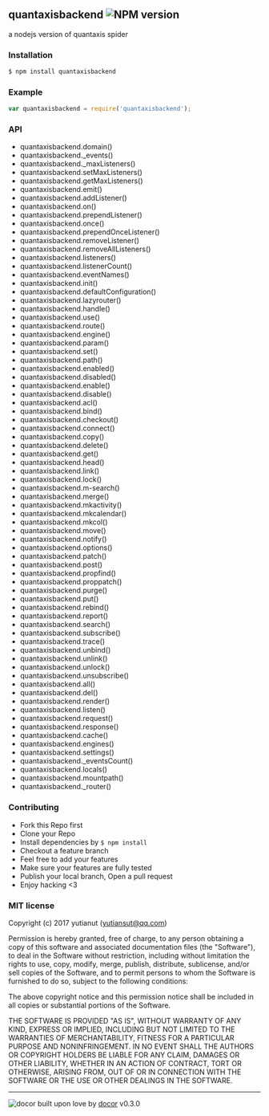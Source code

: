 ## quantaxisbackend ![NPM version](https://img.shields.io/npm/v/quantaxisbackend.svg?style=flat)

a nodejs version of quantaxis spider

### Installation
```bash
$ npm install quantaxisbackend
```

### Example
```js
var quantaxisbackend = require('quantaxisbackend');
```

### API

- quantaxisbackend.domain()
- quantaxisbackend._events()
- quantaxisbackend._maxListeners()
- quantaxisbackend.setMaxListeners()
- quantaxisbackend.getMaxListeners()
- quantaxisbackend.emit()
- quantaxisbackend.addListener()
- quantaxisbackend.on()
- quantaxisbackend.prependListener()
- quantaxisbackend.once()
- quantaxisbackend.prependOnceListener()
- quantaxisbackend.removeListener()
- quantaxisbackend.removeAllListeners()
- quantaxisbackend.listeners()
- quantaxisbackend.listenerCount()
- quantaxisbackend.eventNames()
- quantaxisbackend.init()
- quantaxisbackend.defaultConfiguration()
- quantaxisbackend.lazyrouter()
- quantaxisbackend.handle()
- quantaxisbackend.use()
- quantaxisbackend.route()
- quantaxisbackend.engine()
- quantaxisbackend.param()
- quantaxisbackend.set()
- quantaxisbackend.path()
- quantaxisbackend.enabled()
- quantaxisbackend.disabled()
- quantaxisbackend.enable()
- quantaxisbackend.disable()
- quantaxisbackend.acl()
- quantaxisbackend.bind()
- quantaxisbackend.checkout()
- quantaxisbackend.connect()
- quantaxisbackend.copy()
- quantaxisbackend.delete()
- quantaxisbackend.get()
- quantaxisbackend.head()
- quantaxisbackend.link()
- quantaxisbackend.lock()
- quantaxisbackend.m-search()
- quantaxisbackend.merge()
- quantaxisbackend.mkactivity()
- quantaxisbackend.mkcalendar()
- quantaxisbackend.mkcol()
- quantaxisbackend.move()
- quantaxisbackend.notify()
- quantaxisbackend.options()
- quantaxisbackend.patch()
- quantaxisbackend.post()
- quantaxisbackend.propfind()
- quantaxisbackend.proppatch()
- quantaxisbackend.purge()
- quantaxisbackend.put()
- quantaxisbackend.rebind()
- quantaxisbackend.report()
- quantaxisbackend.search()
- quantaxisbackend.subscribe()
- quantaxisbackend.trace()
- quantaxisbackend.unbind()
- quantaxisbackend.unlink()
- quantaxisbackend.unlock()
- quantaxisbackend.unsubscribe()
- quantaxisbackend.all()
- quantaxisbackend.del()
- quantaxisbackend.render()
- quantaxisbackend.listen()
- quantaxisbackend.request()
- quantaxisbackend.response()
- quantaxisbackend.cache()
- quantaxisbackend.engines()
- quantaxisbackend.settings()
- quantaxisbackend._eventsCount()
- quantaxisbackend.locals()
- quantaxisbackend.mountpath()
- quantaxisbackend._router()

### Contributing
- Fork this Repo first
- Clone your Repo
- Install dependencies by `$ npm install`
- Checkout a feature branch
- Feel free to add your features
- Make sure your features are fully tested
- Publish your local branch, Open a pull request
- Enjoy hacking <3

### MIT license
Copyright (c) 2017 yutianut (yutiansut@qq.com)

Permission is hereby granted, free of charge, to any person obtaining a copy
of this software and associated documentation files (the &quot;Software&quot;), to deal
in the Software without restriction, including without limitation the rights
to use, copy, modify, merge, publish, distribute, sublicense, and/or sell
copies of the Software, and to permit persons to whom the Software is
furnished to do so, subject to the following conditions:

The above copyright notice and this permission notice shall be included in
all copies or substantial portions of the Software.

THE SOFTWARE IS PROVIDED &quot;AS IS&quot;, WITHOUT WARRANTY OF ANY KIND, EXPRESS OR
IMPLIED, INCLUDING BUT NOT LIMITED TO THE WARRANTIES OF MERCHANTABILITY,
FITNESS FOR A PARTICULAR PURPOSE AND NONINFRINGEMENT. IN NO EVENT SHALL THE
AUTHORS OR COPYRIGHT HOLDERS BE LIABLE FOR ANY CLAIM, DAMAGES OR OTHER
LIABILITY, WHETHER IN AN ACTION OF CONTRACT, TORT OR OTHERWISE, ARISING FROM,
OUT OF OR IN CONNECTION WITH THE SOFTWARE OR THE USE OR OTHER DEALINGS IN
THE SOFTWARE.

---
![docor]()
built upon love by [docor](git+https://github.com/turingou/docor.git) v0.3.0
